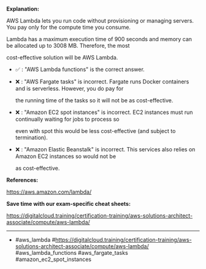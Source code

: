 **Explanation:**

AWS Lambda lets you run code without provisioning or managing servers. You pay only for the compute time you consume.

Lambda has a maximum execution time of 900 seconds and memory can be allocated up to 3008 MB. Therefore, the most

cost-effective solution will be AWS Lambda.

- ✅ :  "AWS Lambda functions" is the correct answer.

- ❌ :  "AWS Fargate tasks" is incorrect. Fargate runs Docker containers and is serverless. However, you do pay for

  the running time of the tasks so it will not be as cost-effective.

- ❌ :  "Amazon EC2 spot instances" is incorrect. EC2 instances must run continually waiting for jobs to process so

  even with spot this would be less cost-effective (and subject to termination).

- ❌ :  "Amazon Elastic Beanstalk" is incorrect. This services also relies on Amazon EC2 instances so would not be

  as cost-effective.

**References:**

<https://aws.amazon.com/lambda/>

**Save time with our exam-specific cheat sheets:**

<https://digitalcloud.training/certification-training/aws-solutions-architect-associate/compute/aws-lambda/>

----

- #aws_lambda #<https://digitalcloud.training/certification-training/aws-solutions-architect-associate/compute/aws-lambda/> #aws_lambda_functions #aws_fargate_tasks #amazon_ec2_spot_instances
